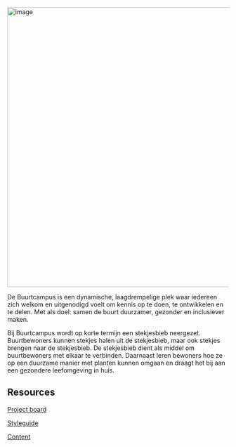 <img width="637" alt="image" src="https://user-images.githubusercontent.com/1061632/191343981-45d45ebd-d7b1-479e-8ad0-098e1b41e1dd.png">

De Buurtcampus is een dynamische, laagdrempelige plek waar iedereen zich welkom en uitgenodigd voelt om kennis op te doen, te ontwikkelen en te delen. Met als doel: samen de buurt duurzamer, gezonder en inclusiever maken.

Bij Buurtcampus wordt op korte termijn een stekjesbieb neergezet. Buurtbewoners kunnen stekjes halen uit de stekjesbieb, maar ook stekjes brengen naar de stekjesbieb. De stekjesbieb dient als middel om buurtbewoners met elkaar te verbinden. Daarnaast leren bewoners hoe ze op een duurzame manier met planten kunnen omgaan en draagt het bij aan een gezondere leefomgeving in huis.

## Resources

[Project board](https://github.com/orgs/fdnd-agency/projects/3)

[Styleguide](https://github.com/fdnd-agency/buurtcampus-oost/tree/main/styleguide)

[Content]()
